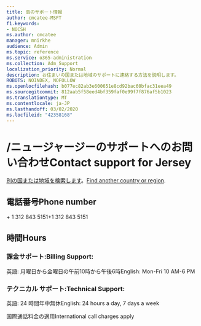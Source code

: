 ```yaml
---
title: 島のサポート情報
author: cmcatee-MSFT
f1.keywords:
- NOCSH
ms.author: cmcatee
manager: mnirkhe
audience: Admin
ms.topic: reference
ms.service: o365-administration
ms.collection: Adm_Support
localization_priority: Normal
description: お住まいの国または地域のサポートに連絡する方法を説明します。
ROBOTS: NOINDEX, NOFOLLOW
ms.openlocfilehash: b077ec82ab3e600651e8cd92bac60bfac31eea49
ms.sourcegitcommit: 812aab5f58eed4bf359faf0e99f7f876af5b1023
ms.translationtype: MT
ms.contentlocale: ja-JP
ms.lasthandoff: 03/02/2020
ms.locfileid: "42358168"
---
```

# <a name="contact-support-for-jersey"></a><span data-ttu-id="bb170-103">/ニュージャージーのサポートへのお問い合わせ</span><span class="sxs-lookup"><span data-stu-id="bb170-103">Contact support for Jersey</span></span>

<span data-ttu-id="bb170-104">[別の国または地域を検索します](../contact-support-for-business-products.md)。</span><span class="sxs-lookup"><span data-stu-id="bb170-104">[Find another country or region](../contact-support-for-business-products.md).</span></span>

## <a name="phone-number"></a><span data-ttu-id="bb170-105">電話番号</span><span class="sxs-lookup"><span data-stu-id="bb170-105">Phone number</span></span>
<span data-ttu-id="bb170-106">+ 1 312 843 5151</span><span class="sxs-lookup"><span data-stu-id="bb170-106">+1 312 843 5151</span></span>

## <a name="hours"></a><span data-ttu-id="bb170-107">時間</span><span class="sxs-lookup"><span data-stu-id="bb170-107">Hours</span></span>
### <a name="billing-support"></a><span data-ttu-id="bb170-108">課金サポート:</span><span class="sxs-lookup"><span data-stu-id="bb170-108">Billing Support:</span></span>

<span data-ttu-id="bb170-109">英語: 月曜日から金曜日の午前10時から午後6時</span><span class="sxs-lookup"><span data-stu-id="bb170-109">English: Mon-Fri 10 AM-6 PM</span></span>

### <a name="technical-support"></a><span data-ttu-id="bb170-110">テクニカル サポート:</span><span class="sxs-lookup"><span data-stu-id="bb170-110">Technical Support:</span></span>

<span data-ttu-id="bb170-111">英語: 24 時間年中無休</span><span class="sxs-lookup"><span data-stu-id="bb170-111">English: 24 hours a day, 7 days a week</span></span>

<span data-ttu-id="bb170-112">国際通話料金の適用</span><span class="sxs-lookup"><span data-stu-id="bb170-112">International call charges apply</span></span>
